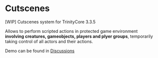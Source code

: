 # Cutscenes
  
[WIP] Cutscenes system for TrinityCore 3.3.5

Allows to perform scripted actions in protected game environment **involving creatures, gameobjects, players and plyer groups**, temporarily taking control of all actors and their actions.

Demo can be found in [Discussions](https://github.com/trickerer/Cutscenes/discussions/2)
